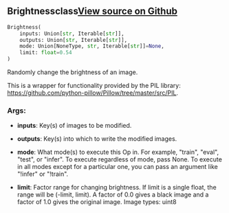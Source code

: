 ## Brightness<span class="tag">class</span><a class="sourcelink" href=https://github.com/fastestimator/fastestimator/blob/r1.2/fastestimator/op/numpyop/univariate/brightness.py/#L27-L61>View source on Github</a>
```python
Brightness(
	inputs: Union[str, Iterable[str]],
	outputs: Union[str, Iterable[str]],
	mode: Union[NoneType, str, Iterable[str]]=None,
	limit: float=0.54
)
```
Randomly change the brightness of an image.

This is a wrapper for functionality provided by the PIL library:
https://github.com/python-pillow/Pillow/tree/master/src/PIL.


<h3>Args:</h3>


* **inputs**: Key(s) of images to be modified.

* **outputs**: Key(s) into which to write the modified images.

* **mode**: What mode(s) to execute this Op in. For example, "train", "eval", "test", or "infer". To execute regardless of mode, pass None. To execute in all modes except for a particular one, you can pass an argument like "!infer" or "!train".

* **limit**: Factor range for changing brightness. If limit is a single float, the range will be (-limit, limit). A factor of 0.0 gives a black image and a factor of 1.0 gives the original image. Image types: uint8

